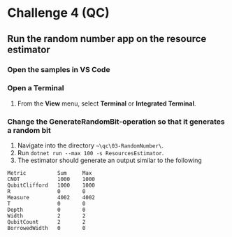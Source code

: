 # Challenge 4 (QC)

## Run the random number app on the resource estimator

### Open the samples in VS Code

### Open a Terminal

1. From the **View** menu, select **Terminal** or **Integrated Terminal**.

### Change the GenerateRandomBit-operation so that it generates a random bit

1. Navigate into the directory `~\qc\03-RandomNumber\`.
1. Run `dotnet run --max 100 -s ResourcesEstimator`.
1. The estimator should generate an output similar to the following

```azurecli
Metric	        Sum	    Max
CNOT	        1000	1000
QubitClifford	1000	1000
R	            0	    0
Measure	        4002	4002
T	            0	    0
Depth	        0	    0
Width	        2	    2
QubitCount	    2	    2
BorrowedWidth	0	    0
```
